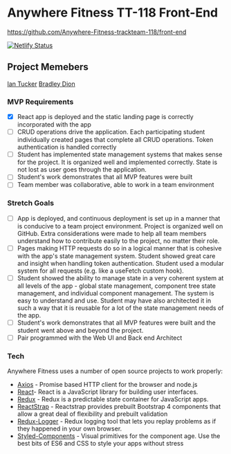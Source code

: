 # Anywhere Fitness TT-118 Front-End

https://github.com/Anywhere-Fitness-trackteam-118/front-end

[![Netlify Status](https://api.netlify.com/api/v1/badges/674f7275-c11f-49b6-bc6b-3dc2d4b5ad68/deploy-status)](https://app.netlify.com/sites/admiring-wilson-f2c537/deploys)

## Project Memebers
[Ian Tucker](https://github.com/Iandecisiv)
[Bradley Dion](https://github.com/Bradleydion)

### MVP Requirements

* [X] React app is deployed and the static landing page is correctly incorporated with the app
* [ ] CRUD operations drive the application. Each participating student individually created pages that complete all CRUD operations. Token authentication is handled correctly 
* [ ] Student has implemented state management systems that makes sense for the project. It is organized well and implemented correctly. State is not lost as user goes through the application. 
* [ ] Student's work demonstrates that all MVP features were built
* [ ] Team member was collaborative, able to work in a team environment

### Stretch Goals

* [ ] App is deployed, and continuous deployment is set up in a manner that is conducive to a team project environment. Project is organized well on GitHub. Extra considerations were made to help all team members understand how to contribute easily to the project, no matter their role.
* [ ] Pages making HTTP requests do so in a logical manner that is cohesive with the app's state management system. Student showed great care and insight when handling token authentication. Student used a modular system for all requests (e.g. like a  useFetch custom hook).
* [ ] Student showed the ability to manage state in a very coherent system at all levels of the app - global state management, component tree state management, and individual component management. The system is easy to understand and use. Student may have also architected it in such a way that it is reusable for a lot of the state management needs of the app.
* [ ] Student's work demonstrates that all MVP features were built and the student went above and beyond the project.
* [ ] Pair programmed with the Web UI and Back end Architect

### Tech

Anywhere Fitness uses a number of open source projects to work properly:

* [Axios]( https://github.com/axios/axios) - Promise based HTTP client for the browser and node.js
* [React](https://github.com/facebook/react)- React is a JavaScript library for building user interfaces.
* [Redux](https://github.com/reduxjs/redux) - Redux is a predictable state container for JavaScript apps.
* [ReactStrap](https://reactstrap.github.io/) - Reactstrap provides prebuilt Bootstrap 4 components that allow a great deal of flexibility and prebuilt validation
* [Redux-Logger](https://github.com/LogRocket/redux-logger) -  Redux logging tool that lets you replay problems as if they happened in your own browser. 
* [Styled-Components](https://github.com/styled-components/styled-components) - Visual primitives for the component age. Use the best bits of ES6 and CSS to style your apps without stress